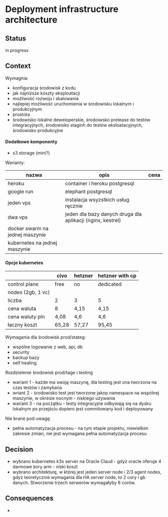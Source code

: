 # Deployment infrastructure architecture


## Status

in progress

## Context

Wymagnia:
- konfiguracja środowisk z kodu
- jak najniższe koszty eksploatacji
- możliwość rozwoju i skalowania
- najlepiej możliwość uruchomienia w środowisku lokalnym i produkcyjnym
- prostota
- środowisko lokalne deweloperskie, środoiwsko prelease do testów integracyjnych, środowisko staginh do testów eksloatacyjnych, środowisko produkcyjne

#### Dodatkowe komponenty
- s3 storage (mini?)


Warianty:

|nazwa|opis|cena|
|---|---|---|
|heroku | container i heroku postgresql |
| google run | elephant postgresql |
|jeden vps| instalacja wsyzstkich usług ręcznie |
|dwa vps | jeden dla bazy danych druga dla aplikacji (nginx, kestrel)|
|docker swarm na jednej maszynie| |
|kubernetes na jednej maszynie | |

#### Opcje kubernetes

| | civo	| hetzner	| hetzner with cp |
| --- | --- | --- | --- |
|control plane|	free	| no	|dedicated |
nodes (2gb, 1 vc)|	|	|	|
liczba |	2	| 3	| 5 |
cena waluta |	8	| 4,15 |	4,15 |
cena waluty pln |	4,08 |	4,6 |	4,6 |
łaczny koszt	| 65,28	| 57,27	| 95,45 |




Wymagania dla środowisk prod/stateg:
- wspólne logowanie z web, api, db
- security
- backup bazy
- self healing

Rozdzielenie środowisk prod/tage i testing
- wariant 1 - każde ma swoją maszynę, dla testing jest ona tworzona na czas testów i zamykana
- wriant 2 - środowisko test jest tworzone jakop namespace na wspólnej maszynie, w okresie nocnym - niskiego używania
- wariant 3 - na początku - testy integracyjne odbywają się na dysku lokalnym po przejściu dopiero jest commitowany kod i deployowany


Nie brane pod uwagę:
- pełna automatyzacja procesu - na tym etapie projektu, niewielkim zakresie zmian, nie jest wymagana pełna automatyzacja procesu

## Decision

- wybrano kubernetes k3s server na Oracle Claud - gdyż oracle oferuje 4 darmowe kory arm - niski koszt
- wybrano architekturę, w której jest jeden server node i 2/3 agent nodes, gdyż teoretycznie wymagania dla HA server node, to 2 cory i gb danych. Stworzenie trzech serwerów wymagałyby 6 corów.

## Consequences

- 
